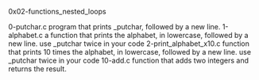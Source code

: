 0x02-functions_nested_loops

0-putchar.c
	program that prints _putchar, followed by a new line.
1-alphabet.c
	a function that prints the alphabet, in lowercase, followed by a new line.
	use _putchar twice in your code
2-print_alphabet_x10.c
	function that prints 10 times the alphabet, in lowercase, followed by a new line.
	use _putchar twice in your code
10-add.c
	 function that adds two integers and returns the result.
